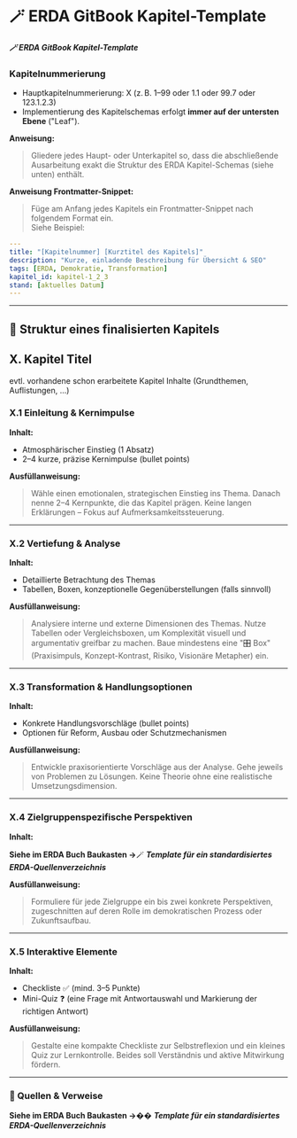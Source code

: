 # 🪄 ERDA GitBook Kapitel-Template

_**🪄 ERDA GitBook Kapitel-Template**_

### Kapitelnummerierung

* Hauptkapitelnummerierung: X (z. B. 1–99 oder 1.1 oder 99.7 oder 123.1.2.3)
* Implementierung des Kapitelschemas erfolgt **immer auf der untersten Ebene** ("Leaf").

**Anweisung:**

> Gliedere jedes Haupt- oder Unterkapitel so, dass die abschließende Ausarbeitung exakt die Struktur des ERDA Kapitel-Schemas (siehe unten) enthält.

**Anweisung Frontmatter-Snippet:**

> Füge am Anfang jedes Kapitels ein Frontmatter-Snippet nach folgendem Format ein.> \
> Siehe Beispiel:

```yaml
---
title: "[Kapitelnummer] [Kurztitel des Kapitels]"
description: "Kurze, einladende Beschreibung für Übersicht & SEO"
tags: [ERDA, Demokratie, Transformation]
kapitel_id: kapitel-1_2_3
stand: [aktuelles Datum]
---
```

***

## 📑 Struktur eines finalisierten Kapitels

## X. Kapitel Titel

evtl. vorhandene schon erarbeitete Kapitel Inhalte (Grundthemen, Auflistungen, ...)

### X.1 Einleitung & Kernimpulse

**Inhalt:**

* Atmosphärischer Einstieg (1 Absatz)
* 2–4 kurze, präzise Kernimpulse (bullet points)

**Ausfüllanweisung:**

> Wähle einen emotionalen, strategischen Einstieg ins Thema. Danach nenne 2–4 Kernpunkte, die das Kapitel prägen. Keine langen Erklärungen – Fokus auf Aufmerksamkeitssteuerung.

***

### X.2 Vertiefung & Analyse

**Inhalt:**

* Detaillierte Betrachtung des Themas
* Tabellen, Boxen, konzeptionelle Gegenüberstellungen (falls sinnvoll)

**Ausfüllanweisung:**

> Analysiere interne und externe Dimensionen des Themas. Nutze Tabellen oder Vergleichsboxen, um Komplexität visuell und argumentativ greifbar zu machen. Baue mindestens eine "🎛️ Box" (Praxisimpuls, Konzept-Kontrast, Risiko, Visionäre Metapher) ein.

***

### X.3 Transformation & Handlungsoptionen

**Inhalt:**

* Konkrete Handlungsvorschläge (bullet points)
* Optionen für Reform, Ausbau oder Schutzmechanismen

**Ausfüllanweisung:**

> Entwickle praxisorientierte Vorschläge aus der Analyse. Gehe jeweils von Problemen zu Lösungen. Keine Theorie ohne eine realistische Umsetzungsdimension.

***

### X.4 Zielgruppenspezifische Perspektiven

**Inhalt:**

**Siehe im ERDA Buch Baukasten ->**🪄 _**Template für ein standardisiertes ERDA-Quellenverzeichnis**_

**Ausfüllanweisung:**

> Formuliere für jede Zielgruppe ein bis zwei konkrete Perspektiven, zugeschnitten auf deren Rolle im demokratischen Prozess oder Zukunftsaufbau.

***

### X.5 Interaktive Elemente

**Inhalt:**

* Checkliste ✅ (mind. 3–5 Punkte)
* Mini-Quiz ❓ (eine Frage mit Antwortauswahl und Markierung der richtigen Antwort)

**Ausfüllanweisung:**

> Gestalte eine kompakte Checkliste zur Selbstreflexion und ein kleines Quiz zur Lernkontrolle. Beides soll Verständnis und aktive Mitwirkung fördern.

***

### 📎 Quellen & Verweise

**Siehe im ERDA Buch Baukasten ->**&#xD83E;� _**Template für ein standardisiertes ERDA-Quellenverzeichnis**_
